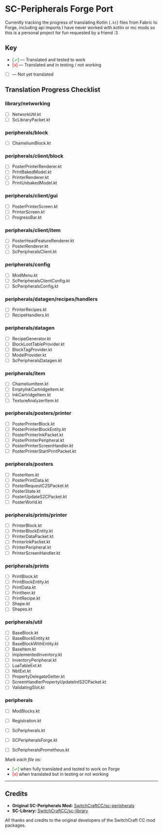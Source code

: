 # SC-Peripherals Forge Port 

Currently tracking the progress of translating Kotlin (`.kt`) files from Fabric to Forge, including api imports
I have never worked with kotlin or mc mods so this is a personal project for fun requested by a friend :3

## Key

- <span style="color:green">[✓]</span> — Translated and tested to work
- <span style="color:red">[x]</span> — Translated and in testing / not working
- [ ] — Not yet translated


## Translation Progress Checklist

### library/networking
- [ ] NetworkUtil.kt
- [ ] ScLibraryPacket.kt

### peripherals/block
- [ ] ChameliumBlock.kt

### peripherals/client/block
- [ ] PosterPrinterRenderer.kt
- [ ] PrintBakedModel.kt
- [ ] PrinterRenderer.kt
- [ ] PrintUnbakedModel.kt

### peripherals/client/gui
- [ ] PosterPrinterScreen.kt
- [ ] PrinterScreen.kt
- [ ] ProgressBar.kt

### peripherals/client/item
- [ ] PosterHeadFeatureRenderer.kt
- [ ] PosterRenderer.kt
- [ ] ScPeripheralsClient.kt

### peripherals/config
- [ ] ModMenu.kt
- [ ] ScPeripheralsClientConfig.kt
- [ ] ScPeripheralsConfig.kt

### peripherals/datagen/recipes/handlers
- [ ] PrinterRecipes.kt
- [ ] RecipeHandlers.kt

### peripherals/datagen
- [ ] RecipeGenerator.kt
- [ ] BlockLootTableProvider.kt
- [ ] BlockTagProvider.kt
- [ ] ModelProvider.kt
- [ ] ScPeripheralsDatagen.kt

### peripherals/item
- [ ] ChameliumItem.kt
- [ ] EmptyInkCartridgeItem.kt
- [ ] InkCartridgeItem.kt
- [ ] TextureAnalyzerItem.kt

### peripherals/posters/printer
- [ ] PosterPrinterBlock.kt
- [ ] PosterPrinterBlockEntity.kt
- [ ] PosterPrinterInkPacket.kt
- [ ] PosterPrinterPeripheral.kt
- [ ] PosterPrinterScreenHandler.kt
- [ ] PosterPrinterStartPrintPacket.kt

### peripherals/posters
- [ ] PosterItem.kt
- [ ] PosterPrintData.kt
- [ ] PosterRequestC2SPacket.kt
- [ ] PosterState.kt
- [ ] PosterUpdateS2CPacket.kt
- [ ] PosterWorld.kt

### peripherals/prints/printer
- [ ] PrinterBlock.kt
- [ ] PrinterBlockEntity.kt
- [ ] PrinterDataPacket.kt
- [ ] PrinterInkPacket.kt
- [ ] PrinterPeripheral.kt
- [ ] PrinterScreenHandler.kt

### peripherals/prints
- [ ] PrintBlock.kt
- [ ] PrintBlockEntity.kt
- [ ] PrintData.kt
- [ ] PrintItem.kt
- [ ] PrintRecipe.kt
- [ ] Shape.kt
- [ ] Shapes.kt

### peripherals/util
- [ ] BaseBlock.kt
- [ ] BaseBlockEntity.kt
- [ ] BaseBlockWithEntity.kt
- [ ] BaseItem.kt
- [ ] ImplementedInventory.kt
- [ ] InventoryPeripheral.kt
- [ ] LuaTableExt.kt
- [ ] NbtExt.kt
- [ ] PropertyDelegateGetter.kt
- [ ] ScreenHandlerPropertyUpdateIntS2CPacket.kt
- [ ] ValidatingSlot.kt

### peripherals
- [ ] ModBlocks.kt
- [ ] Registration.kt
- [ ] ScPeripherals.kt
- [ ] SCPeripheralsForge.kt
- [ ] ScPeripheralsPrometheus.kt


*Mark each file as:*
- <span style="color:green">[✓]</span> when fully translated and tested to work on Forge
- <span style="color:red">[x]</span> when translated but in testing or not working

---

## Credits

- **Original SC-Peripherals Mod:** [SwitchCraftCC/sc-peripherals](https://github.com/SwitchCraftCC/sc-peripherals)
- **SC-Library:** [SwitchCraftCC/sc-library](https://github.com/SwitchCraftCC/sc-library)

All thanks and credits to the original developers of the SwitchCraft CC mod packages.
